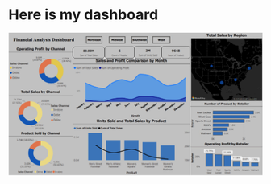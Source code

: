# Here is my dashboard
![Alt Text](https://github.com/junaidnaeem-carleton/powerbi-dashboard/blob/main/Dashboard.png)
